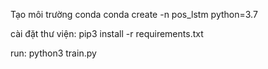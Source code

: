 Tạo môi trường conda
conda create -n pos_lstm python=3.7

cài đặt thư viện:
pip3 install -r requirements.txt

run:
python3 train.py